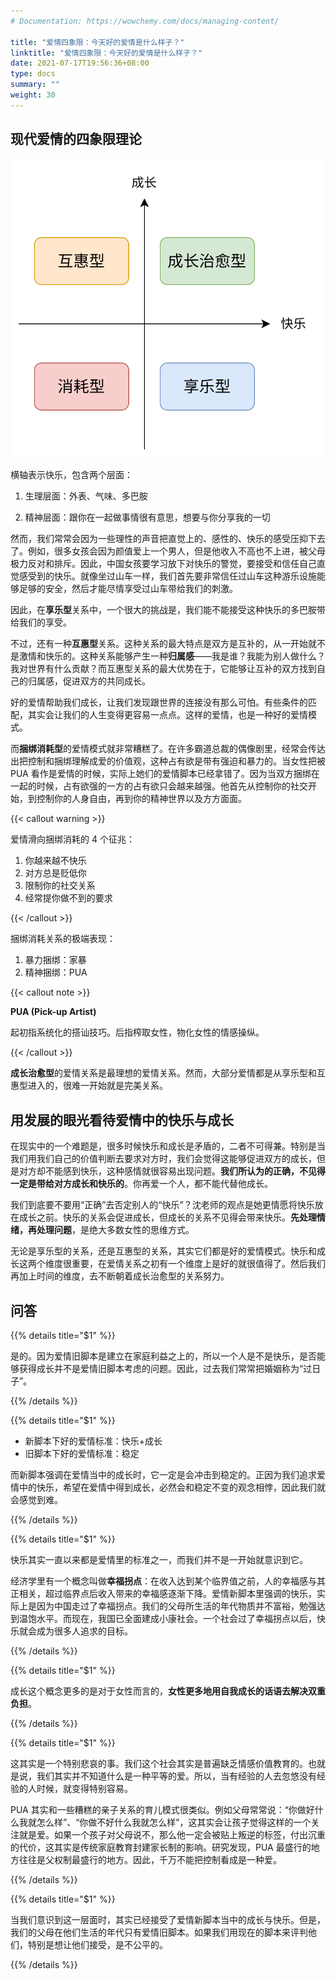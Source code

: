 ```yaml
---
# Documentation: https://wowchemy.com/docs/managing-content/

title: "爱情四象限：今天好的爱情是什么样子？"
linktitle: "爱情四象限：今天好的爱情是什么样子？"
date: 2021-07-17T19:56:36+08:00
type: docs
summary: ""
weight: 30
---
```


<!--more-->

## 现代爱情的四象限理论

![](48216457b5029c34705f0050f0bde716.svg)

横轴表示快乐，包含两个层面：

1. 生理层面：外表、气味、多巴胺

2. 精神层面：跟你在一起做事情很有意思，想要与你分享我的一切

然而，我们常常会因为一些理性的声音把直觉上的、感性的、快乐的感受压抑下去了。例如，很多女孩会因为颜值爱上一个男人，但是他收入不高也不上进，被父母极力反对和排斥。因此，中国女孩要学习放下对快乐的警觉，要接受和信任自己直觉感受到的快乐。就像坐过山车一样，我们首先要非常信任过山车这种游乐设施能够足够的安全，然后才能尽情享受过山车带给我们的刺激。

因此，在**享乐型**关系中，一个很大的挑战是，我们能不能接受这种快乐的多巴胺带给我们的享受。

不过，还有一种**互惠型**关系。这种关系的最大特点是双方是互补的，从一开始就不是激情和快乐的。这种关系能够产生一种**归属感**——我是谁？我能为别人做什么？我对世界有什么贡献？而互惠型关系的最大优势在于，它能够让互补的双方找到自己的归属感，促进双方的共同成长。

好的爱情帮助我们成长，让我们发现跟世界的连接没有那么可怕。有些条件的匹配，其实会让我们的人生变得更容易一点点。这样的爱情，也是一种好的爱情模式。

而**捆绑消耗型**的爱情模式就非常糟糕了。在许多霸道总裁的偶像剧里，经常会传达出把控制和捆绑理解成爱的价值观，这种占有欲是带有强迫和暴力的。当女性把被 PUA 看作是爱情的时候，实际上她们的爱情脚本已经拿错了。因为当双方捆绑在一起的时候，占有欲强的一方的占有欲只会越来越强。他首先从控制你的社交开始，到控制你的人身自由，再到你的精神世界以及方方面面。

{{< callout warning >}}

爱情滑向捆绑消耗的 4 个征兆：

1. 你越来越不快乐
2. 对方总是贬低你
3. 限制你的社交关系
4. 经常提你做不到的要求

{{< /callout >}}

捆绑消耗关系的极端表现：

1. 暴力捆绑：家暴
2. 精神捆绑：PUA

{{< callout note >}}

**PUA (Pick-up Artist)**

起初指系统化的搭讪技巧。后指榨取女性，物化女性的情感操纵。

{{< /callout >}}

**成长治愈型**的爱情关系是最理想的爱情关系。然而，大部分爱情都是从享乐型和互惠型进入的，很难一开始就是完美关系。

## 用发展的眼光看待爱情中的快乐与成长

在现实中的一个难题是，很多时候快乐和成长是矛盾的，二者不可得兼。特别是当我们用我们自己的价值判断去要求对方时，我们会觉得这能够促进双方的成长，但是对方却不能感到快乐，这种感情就很容易出现问题。**我们所认为的正确，不见得一定是带给对方成长和快乐的**。你再爱一个人，都不能代替他成长。

我们到底要不要用“正确”去否定别人的“快乐”？沈老师的观点是她更情愿将快乐放在成长之前。快乐的关系会促进成长，但成长的关系不见得会带来快乐。**先处理情绪，再处理问题**，是绝大多数女性的思维方式。

无论是享乐型的关系，还是互惠型的关系，其实它们都是好的爱情模式。快乐和成长这两个维度很重要，在爱情关系之初有一个维度上是好的就很值得了。然后我们再加上时间的维度，去不断朝着成长治愈型的关系努力。

## 问答

{{% details title="$1" %}}

是的。因为爱情旧脚本是建立在家庭利益之上的，所以一个人是不是快乐，是否能够获得成长并不是爱情旧脚本考虑的问题。因此，过去我们常常把婚姻称为“过日子”。

{{% /details %}}

{{% details title="$1" %}}

- 新脚本下好的爱情标准：快乐+成长
- 旧脚本下好的爱情标准：稳定

而新脚本强调在爱情当中的成长时，它一定是会冲击到稳定的。正因为我们追求爱情中的快乐，希望在爱情中得到成长，必然会和稳定不变的观念相悖，因此我们就会感觉到难。

{{% /details %}}

{{% details title="$1" %}}

快乐其实一直以来都是爱情里的标准之一，而我们并不是一开始就意识到它。

经济学里有一个概念叫做**幸福拐点**：在收入达到某个临界值之前，人的幸福感与其正相关，超过临界点后收入带来的幸福感逐渐下降。爱情新脚本里强调的快乐，实际上是因为中国走过了幸福拐点。我们的父母所生活的年代物质并不富裕，勉强达到温饱水平。而现在，我国已全面建成小康社会。一个社会过了幸福拐点以后，快乐就会成为很多人追求的目标。

{{% /details %}}

{{% details title="$1" %}}

成长这个概念更多的是对于女性而言的，**女性更多地用自我成长的话语去解决双重负担**。

{{% /details %}}

{{% details title="$1" %}}

这其实是一个特别悲哀的事。我们这个社会其实是普遍缺乏情感价值教育的。也就是说，我们其实并不知道什么是一种平等的爱。所以，当有经验的人去忽悠没有经验的人时候，就变得特别容易。

PUA 其实和一些糟糕的亲子关系的育儿模式很类似。例如父母常常说：“你做好什么我就怎么样”、“你做不好什么我就怎么样”，这其实会让孩子觉得这样的一个关注就是爱。如果一个孩子对父母说不，那么他一定会被贴上叛逆的标签，付出沉重的代价，这其实是传统家庭教育封建家长制的影响。研究发现，PUA 最盛行的地方往往是父权制最盛行的地方。因此，千万不能把控制看成是一种爱。

{{% /details %}}

{{% details title="$1" %}}

当我们意识到这一层面时，其实已经接受了爱情新脚本当中的成长与快乐。但是，我们的父母在他们生活的年代只有爱情旧脚本。如果我们用现在的脚本来评判他们，特别是想让他们接受，是不公平的。

{{% /details %}}